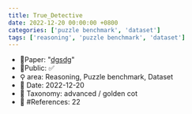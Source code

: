 ```yaml
---
title: True_Detective
date: 2022-12-20 00:00:00 +0800
categories: ['puzzle benchmark', 'dataset']
tags: ['reasoning', 'puzzle benchmark', 'dataset']
---
```


- 📙Paper: "[dgsdg](dsgfdhgf)"
- 🔑Public: ✅
- ⚲ area: Reasoning, Puzzle benchmark, Dataset
- 📅 Date: 2022-12-20
- 🔎 Taxonomy: advanced / golden cot
- 📝 #References: 22
